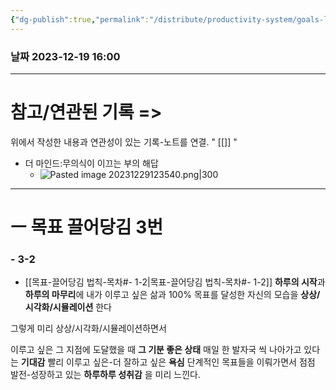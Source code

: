 ```yaml
---
{"dg-publish":true,"permalink":"/distribute/productivity-system/goals-law-of-attraction-table-of-contents/","tags":["목표-끌어당김법칙-마인드세팅","생산성-시스템"],"noteIcon":""}
---
```


### 날짜 2023-12-19 16:00

-------------------------------
# 참고/연관된 기록 =>
위에서 작성한 내용과 연관성이 있는 기록-노트를 연결.
" [[]] "
- 더 마인드:무의식이 이끄는 부의 해답
	- ![Pasted image 20231229123540.png|300](/img/user/%EC%B2%A8%EB%B6%80%ED%8C%8C%EC%9D%BC/Pasted%20image%2020231229123540.png)





----
# ㅡ 목표 끌어당김 3번

### - 3-2
- [[목표-끌어당김 법칙-목차#- 1-2\|목표-끌어당김 법칙-목차#- 1-2]]
**하루의 시작**과 **하루의 마무리**에 내가 이루고 싶은 삶과 100% 목표를 달성한 자신의 모습을 **상상/시각화/시뮬레이션** 한다
	
그렇게 미리 상상/시각화/시뮬레이션하면서
	
이루고 싶은 그 지점에 도달했을 때 **그 기분 좋은 상태**
매일 한 발자국 씩 나아가고 있다는 **기대감**
빨리 이루고 싶은-더 잘하고 싶은 **욕심**
단계적인 목표들을 이뤄가면서 점점 발전-성장하고 있는 **하루하루 성취감**
을 미리 느낀다.
